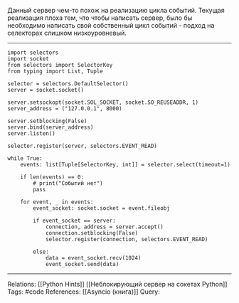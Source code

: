 Данный сервер чем-то похож на реализацию цикла событий. 
Текущая реализация плоха тем, что чтобы написать сервер, было бы необходимо написать свой собственный цикл событий - подход на селекторах слишком низкоуровневый. 

___
```
import selectors
import socket
from selectors import SelectorKey
from typing import List, Tuple

selector = selectors.DefaultSelector()
server = socket.socket()

server.setsockopt(socket.SOL_SOCKET, socket.SO_REUSEADDR, 1)
server_address = ("127.0.0.1", 8000)

server.setblocking(False)
server.bind(server_address)
server.listen()

selector.register(server, selectors.EVENT_READ)

while True:
    events: list[Tuple[SelectorKey, int]] = selector.select(timeout=1)

    if len(events) == 0:
        # print("Событий нет")
        pass

    for event, _ in events:
        event_socket: socket.socket = event.fileobj

        if event_socket == server:
            connection, address = server.accept()
            connection.setblocking(False)
            selector.register(connection, selectors.EVENT_READ)

        else:
            data = event_socket.recv(1024)
            event_socket.send(data)

```
___

Relations: [[Python Hints]] [[Неблокирующий сервер на сокетах Python]] 
Tags: #code
References: [[Asyncio (книга)]] 
Query: 
